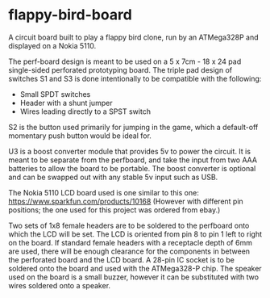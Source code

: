 # flappy-bird-board
A circuit board built to play a flappy bird clone, run by an ATMega328P and displayed on a Nokia 5110.

The perf-board design is meant to be used on a 5 x 7cm - 18 x 24 pad single-sided perforated prototyping board.
The triple pad design of switches S1 and S3 is done intentionally to be compatible with the following:
  - Small SPDT switches
  - Header with a shunt jumper
  - Wires leading directly to a SPST switch

S2 is the button used primarily for jumping in the game, which a default-off momentary push button would be ideal for.

U3 is a boost converter module that provides 5v to power the circuit. It is meant to be separate from the perfboard, and take the input from two AAA batteries to allow the board to be portable. The boost converter is optional and can be swapped out with any stable 5v input such as USB. 

The Nokia 5110 LCD board used is one similar to this one: https://www.sparkfun.com/products/10168 (However with different pin positions; the one used for this project was ordered from ebay.)

Two sets of 1x8 female headers are to be soldered to the perfboard onto which the LCD will be set. The LCD is oriented from pin 8 to pin 1 left to right on the board. If standard female headers with a receptacle depth of 6mm are used, there will be enough clearance for the components in between the perforated board and the LCD board. A 28-pin IC socket is to be soldered onto the board and used with the ATMega328-P chip. The speaker used on the board is a small buzzer, however it can be substituted with two wires soldered onto a speaker.
